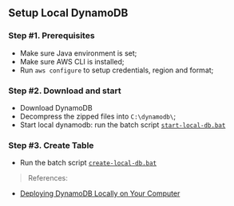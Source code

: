 ## Setup Local DynamoDB

### Step #1. Prerequisites
* Make sure Java environment is set;
* Make sure AWS CLI is installed;
* Run `aws configure` to setup credentials, region and format;

### Step #2. Download and start
* Download DynamoDB 
* Decompress the zipped files into `C:\dynamodb\`;
* Start local dynamodb: run the batch script [`start-local-db.bat`](start-local-db.bat)

### Step #3. Create Table
* Run the batch script [`create-local-db.bat`](create-local-db.bat)

> References:
* [Deploying DynamoDB Locally on Your Computer](https://docs.aws.amazon.com/amazondynamodb/latest/developerguide/DynamoDBLocal.DownloadingAndRunning.html)